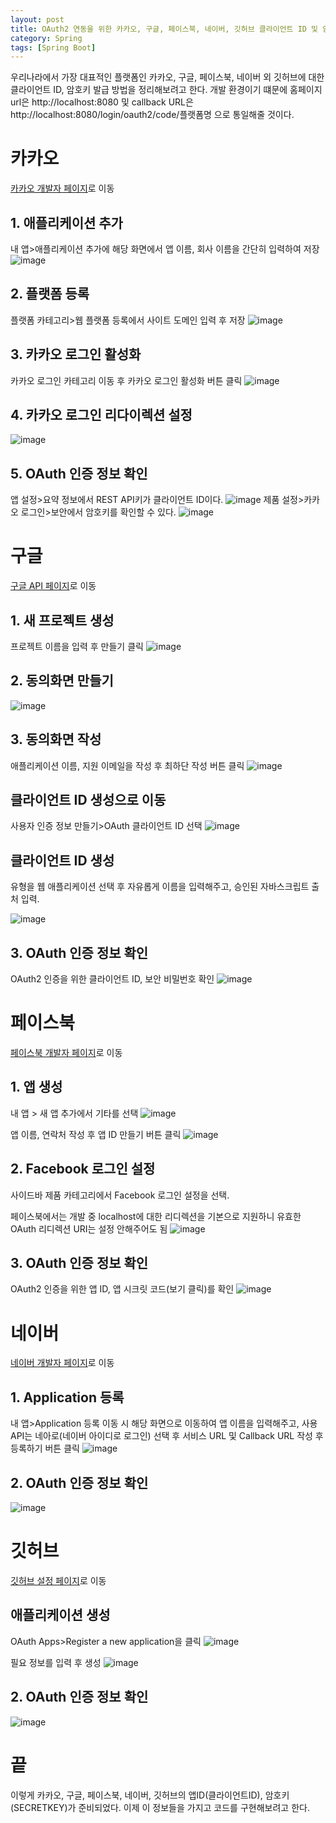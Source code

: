 ```yaml
---
layout: post
title: OAuth2 연동을 위한 카카오, 구글, 페이스북, 네이버, 깃허브 클라이언트 ID 및 암호키 발급 방법 정리
category: Spring
tags: [Spring Boot]
---
```


우리나라에서 가장 대표적인 플랫폼인 카카오, 구글, 페이스북, 네이버 외 깃허브에 대한 클라이언트 ID, 암호키 발급 방법을 정리해보려고 한다.
개발 환경이기 떄문에 홈페이지 url은 http://localhost:8080 및 callback URL은 http://localhost:8080/login/oauth2/code/플랫폼명 으로 통일해줄 것이다.
# 카카오

[카카오 개발자 페이지](https://developers.kakao.com/)로 이동

## 1. 애플리케이션 추가

내 앱>애플리케이션 추가에 해당 화면에서 앱 이름, 회사 이름을 간단히 입력하여 저장
![image](https://user-images.githubusercontent.com/45007556/91691565-cde83d00-eba2-11ea-9170-3f80328dcc36.png)

## 2. 플랫폼 등록

플랫폼 카테고리>웹 플랫폼 등록에서 사이트 도메인 입력 후 저장
![image](https://user-images.githubusercontent.com/45007556/91691948-844c2200-eba3-11ea-9bfa-ecb2c59f3665.png)

## 3. 카카오 로그인 활성화

카카오 로그인 카테고리 이동 후 카카오 로그인 활성화 버튼 클릭
![image](https://user-images.githubusercontent.com/45007556/91691696-08ea7080-eba3-11ea-8ed3-1af0c854d91b.png)

## 4. 카카오 로그인 리다이렉션 설정

![image](https://user-images.githubusercontent.com/45007556/91799695-8de88f00-ec62-11ea-842f-944057eaa882.png)

## 5. OAuth 인증 정보 확인

앱 설정>요약 정보에서 REST API키가 클라이언트 ID이다.
![image](https://user-images.githubusercontent.com/45007556/91695046-86fd4600-eba8-11ea-91c5-ed865c89a4bc.png)
제품 설정>카카오 로그인>보안에서 암호키를 확인할 수 있다.
![image](https://user-images.githubusercontent.com/45007556/91695120-a1372400-eba8-11ea-8537-7784fc522c2c.png)

# 구글

[구글 API 페이지](https://console.developers.google.com/projectcreate?previousPage=%2Fprojectselector2%2Fapis%2Fdashboard%3ForganizationId%3D0%26supportedpurview%3Dproject&project=&folder=&organizationId=0&supportedpurview=project)로 이동

## 1. 새 프로젝트 생성

프로젝트 이름을 입력 후 만들기 클릭
![image](https://user-images.githubusercontent.com/45007556/91689928-063a4c00-eba0-11ea-9d5c-05e881758380.png)

## 2. 동의화면 만들기

![image](https://user-images.githubusercontent.com/45007556/91690260-9a0c1800-eba0-11ea-94e5-47b18a39c60f.png)

## 3. 동의화면 작성

애플리케이션 이름, 지원 이메일을 작성 후 최하단 작성 버튼 클릭
![image](https://user-images.githubusercontent.com/45007556/91688638-67145500-eb9d-11ea-9351-92820ffa95bc.png)

## 클라이언트 ID 생성으로 이동

사용자 인증 정보 만들기>OAuth 클라이언트 ID 선택
![image](https://user-images.githubusercontent.com/45007556/91690365-c758c600-eba0-11ea-9290-ede988df72fe.png)

## 클라이언트 ID 생성

유형을 웹 애플리케이션 선택 후 자유롭게 이름을 입력해주고, 승인된 자바스크립트 출처 입력.

![image](https://user-images.githubusercontent.com/45007556/91823941-f2144e80-ec74-11ea-9d76-ef3b8d67e4a1.png)

## 3. OAuth 인증 정보 확인

OAuth2 인증을 위한 클라이언트 ID, 보안 비밀번호 확인
![image](https://user-images.githubusercontent.com/45007556/91690967-ca07eb00-eba1-11ea-9adf-f7cb1ad46be9.png)

# 페이스북

[페이스북 개발자 페이지](https://developers.facebook.com/?no_redirect=1)로 이동

## 1. 앱 생성

내 앱 > 새 앱 추가에서 기타를 선택
![image](https://user-images.githubusercontent.com/45007556/91686286-d38c5580-eb97-11ea-8900-eaa6ecce9d1f.png)

앱 이름, 연락처 작성 후 앱 ID 만들기 버튼 클릭
![image](https://user-images.githubusercontent.com/45007556/91686344-fcace600-eb97-11ea-9d73-ff2c5e66b4c8.png)

## 2. Facebook 로그인 설정

사이드바 제품 카테고리에서 Facebook 로그인 설정을 선택.

페이스북에서는 개발 중 localhost에 대한 리디렉션을 기본으로 지원하니 유효한 OAuth 리디렉션 URI는 설정 안해주어도 됨
![image](https://user-images.githubusercontent.com/45007556/91687321-6a5a1180-eb9a-11ea-8879-9b7611ab19cd.png)

## 3. OAuth 인증 정보 확인

OAuth2 인증을 위한 앱 ID, 앱 시크릿 코드(보기 클릭)를 확인
![image](https://user-images.githubusercontent.com/45007556/91687295-58786e80-eb9a-11ea-9009-43768b7c99a4.png)

# 네이버

[네이버 개발자 페이지](https://developers.naver.com/apps/#/list)로 이동

## 1. Application 등록

내 앱>Application 등록 이동 시 해당 화면으로 이동하여 앱 이름을 입력해주고, 사용 API는 네아로(네이버 아이디로 로그인) 선택 후
서비스 URL 및 Callback URL 작성 후 등록하기 버튼 클릭
![image](https://user-images.githubusercontent.com/45007556/91824267-7666d180-ec75-11ea-97b7-a991b80f9c27.png)

## 2. OAuth 인증 정보 확인

![image](https://user-images.githubusercontent.com/45007556/91693248-b3fc2980-eba5-11ea-91c0-a9d2ea0e72e5.png)

# 깃허브

[깃허브 설정 페이지](https://github.com/settings/developers)로 이동

## 애플리케이션 생성

OAuth Apps>Register a new application을 클릭
![image](https://user-images.githubusercontent.com/45007556/91824849-63a0cc80-ec76-11ea-90e8-016eb786547e.png)

필요 정보를 입력 후 생성
![image](https://user-images.githubusercontent.com/45007556/91825106-c2664600-ec76-11ea-9354-517e8a6fde71.png)

## 2. OAuth 인증 정보 확인

![image](https://user-images.githubusercontent.com/45007556/91825349-1a9d4800-ec77-11ea-9a60-6ad638120210.png)

# 끝

이렇게 카카오, 구글, 페이스북, 네이버, 깃허브의 앱ID(클라이언트ID), 암호키(SECRETKEY)가 준비되었다.
이제 이 정보들을 가지고 코드를 구현해보려고 한다.
